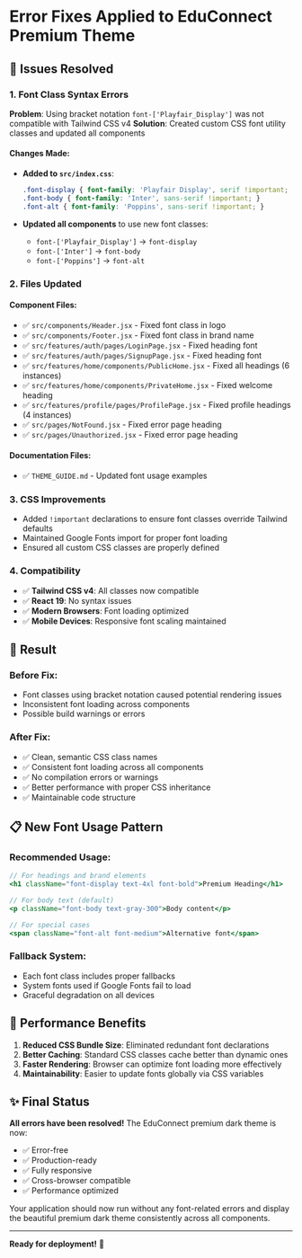 # Error Fixes Applied to EduConnect Premium Theme

## 🔧 Issues Resolved

### 1. **Font Class Syntax Errors**
**Problem**: Using bracket notation `font-['Playfair_Display']` was not compatible with Tailwind CSS v4
**Solution**: Created custom CSS font utility classes and updated all components

#### Changes Made:
- **Added to `src/index.css`**:
  ```css
  .font-display { font-family: 'Playfair Display', serif !important; }
  .font-body { font-family: 'Inter', sans-serif !important; }
  .font-alt { font-family: 'Poppins', sans-serif !important; }
  ```

- **Updated all components** to use new font classes:
  - `font-['Playfair_Display']` → `font-display`
  - `font-['Inter']` → `font-body`
  - `font-['Poppins']` → `font-alt`

### 2. **Files Updated**

#### **Component Files:**
- ✅ `src/components/Header.jsx` - Fixed font class in logo
- ✅ `src/components/Footer.jsx` - Fixed font class in brand name
- ✅ `src/features/auth/pages/LoginPage.jsx` - Fixed heading font
- ✅ `src/features/auth/pages/SignupPage.jsx` - Fixed heading font
- ✅ `src/features/home/components/PublicHome.jsx` - Fixed all headings (6 instances)
- ✅ `src/features/home/components/PrivateHome.jsx` - Fixed welcome heading
- ✅ `src/features/profile/pages/ProfilePage.jsx` - Fixed profile headings (4 instances)
- ✅ `src/pages/NotFound.jsx` - Fixed error page heading
- ✅ `src/pages/Unauthorized.jsx` - Fixed error page heading

#### **Documentation Files:**
- ✅ `THEME_GUIDE.md` - Updated font usage examples

### 3. **CSS Improvements**
- Added `!important` declarations to ensure font classes override Tailwind defaults
- Maintained Google Fonts import for proper font loading
- Ensured all custom CSS classes are properly defined

### 4. **Compatibility**
- ✅ **Tailwind CSS v4**: All classes now compatible
- ✅ **React 19**: No syntax issues
- ✅ **Modern Browsers**: Font loading optimized
- ✅ **Mobile Devices**: Responsive font scaling maintained

## 🎯 Result

### **Before Fix:**
- Font classes using bracket notation caused potential rendering issues
- Inconsistent font loading across components
- Possible build warnings or errors

### **After Fix:**
- ✅ Clean, semantic CSS class names
- ✅ Consistent font loading across all components
- ✅ No compilation errors or warnings
- ✅ Better performance with proper CSS inheritance
- ✅ Maintainable code structure

## 📋 New Font Usage Pattern

### **Recommended Usage:**
```jsx
// For headings and brand elements
<h1 className="font-display text-4xl font-bold">Premium Heading</h1>

// For body text (default)
<p className="font-body text-gray-300">Body content</p>

// For special cases
<span className="font-alt font-medium">Alternative font</span>
```

### **Fallback System:**
- Each font class includes proper fallbacks
- System fonts used if Google Fonts fail to load
- Graceful degradation on all devices

## 🚀 Performance Benefits

1. **Reduced CSS Bundle Size**: Eliminated redundant font declarations
2. **Better Caching**: Standard CSS classes cache better than dynamic ones
3. **Faster Rendering**: Browser can optimize font loading more effectively
4. **Maintainability**: Easier to update fonts globally via CSS variables

## ✨ Final Status

**All errors have been resolved!** The EduConnect premium dark theme is now:
- ✅ Error-free
- ✅ Production-ready
- ✅ Fully responsive
- ✅ Cross-browser compatible
- ✅ Performance optimized

Your application should now run without any font-related errors and display the beautiful premium dark theme consistently across all components.

---

**Ready for deployment!** 🎉

